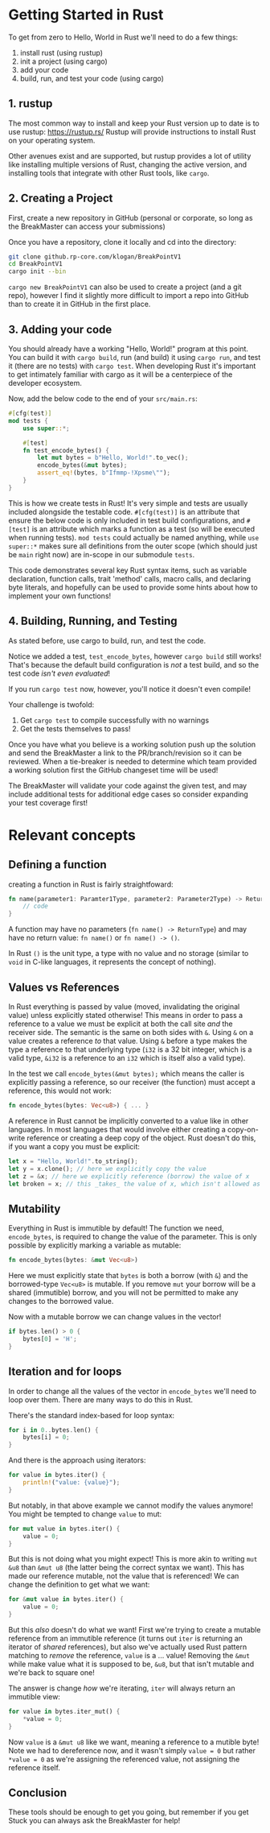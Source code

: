 # Getting Started in Rust

To get from zero to Hello, World in Rust we'll need to do a few things:
1. install rust (using rustup)
2. init a project (using cargo)
3. add your code
4. build, run, and test your code (using cargo)

## 1. rustup
The most common way to install and keep your Rust version up to date is to use rustup: https://rustup.rs/
Rustup will provide instructions to install Rust on your operating system.

Other avenues exist and are supported, but rustup provides a lot of utility like installing multiple versions of Rust, changing the active version, and installing tools that integrate with other Rust tools, like `cargo`.

## 2. Creating a Project
First, create a new repository in GitHub (personal or corporate, so long as the BreakMaster can access your submissions)

Once you have a repository, clone it locally and cd into the directory:
```sh
git clone github.rp-core.com/klogan/BreakPointV1
cd BreakPointV1
cargo init --bin
```

`cargo new BreakPointV1` can also be used to create a project (and a git repo), however I find it slightly more difficult to import a repo into GitHub than to create it in GitHub in the first place.

## 3. Adding your code
You should already have a working "Hello, World!" program at this point. You can build it with `cargo build`, run (and build) it using `cargo run`, and test it (there are no tests) with `cargo test`. When developing Rust it's important to get intimately familiar with cargo as it will be a centerpiece of the developer ecosystem.

Now, add the below code to the end of your `src/main.rs`:

```rust
#[cfg(test)]
mod tests {
    use super::*;

    #[test]
    fn test_encode_bytes() {
        let mut bytes = b"Hello, World!".to_vec();
        encode_bytes(&mut bytes);
        assert_eq!(bytes, b"Ifmmp-!Xpsme\"");
    }
}
```

This is how we create tests in Rust! It's very simple and tests are usually included alongside the testable code. `#[cfg(test)]` is an attribute that ensure the below code is only included in test build configurations, and `#[test]` is an attribute which marks a function as a test (so will be executed when running tests). `mod tests` could actually be named anything, while `use super::*` makes sure all definitions from the outer scope (which should just be `main` right now) are in-scope in our submodule `tests`.

This code demonstrates several key Rust syntax items, such as variable declaration, function calls, trait 'method' calls, macro calls, and declaring byte literals, and hopefully can be used to provide some hints about how to implement your own functions!

## 4. Building, Running, and Testing
As stated before, use cargo to build, run, and test the code.

Notice we added a test, `test_encode_bytes`, however `cargo build` still works! That's because the default build configuration is _not_ a test build, and so the test code _isn't even evaluated_!

If you run `cargo test` now, however, you'll notice it doesn't even compile!

Your challenge is twofold:
1. Get `cargo test` to compile successfully with no warnings
2. Get the tests themselves to pass!

Once you have what you believe is a working solution push up the solution and send the BreakMaster a link to the PR/branch/revision so it can be reviewed. When a tie-breaker is needed to determine which team provided a working solution first the GitHub changeset time will be used!

The BreakMaster will validate your code against the given test, and may include additional tests for additional edge cases so consider expanding your test coverage first!

# Relevant concepts
## Defining a function
creating a function in Rust is fairly straightfoward:
```rust
fn name(parameter1: Paramter1Type, parameter2: Parameter2Type) -> ReturnType {
    // code
}
```
A function may have no parameters (`fn name() -> ReturnType`) and may have no return value: `fn name()` or `fn name() -> ()`.

In Rust `()` is the unit type, a type with no value and no storage (similar to `void` in C-like languages, it represents the concept of nothing).

## Values vs References
In Rust everything is passed by value (moved, invalidating the original value) unless explicitly stated otherwise! This means in order to pass a reference to a value we must be explicit at both the call site _and_ the receiver side. The semantic is the same on both sides with `&`. Using `&` on a value creates a reference _to_ that value. Using `&` before a type makes the type a reference to that underlying type (`i32` is a 32 bit integer, which is a valid type, `&i32` is a reference to an `i32` which is itself also a valid type).

In the test we call `encode_bytes(&mut bytes);` which means the caller is explicitly passing a reference, so our receiver (the function) must accept a reference, this would not work:
```rust
fn encode_bytes(bytes: Vec<u8>) { ... }
```
A reference in Rust cannot be implicitly converted to a value like in other languages. In most languages that would involve either creating a copy-on-write reference or creating a deep copy of the object. Rust doesn't do this, if you want a copy you must be explicit:
```rust
let x = "Hello, World!".to_string();
let y = x.clone(); // here we explicitly copy the value
let z = &x; // here we explicitly reference (borrow) the value of x
let broken = x; // this _takes_ the value of x, which isn't allowed as z is still borrowing x
```

## Mutability
Everything in Rust is immutible by default! The function we need, `encode_bytes`, is required to change the value of the parameter. This is only possible by explicitly marking a variable as mutable:
```rust
fn encode_bytes(bytes: &mut Vec<u8>)
```

Here we must explicitly state that `bytes` is both a borrow (with `&`) and the borrowed-type `Vec<u8>` is mutable. If you remove `mut` your borrow will be a shared (immutible) borrow, and you will not be permitted to make any changes to the borrowed value.

Now with a mutable borrow we can change values in the vector!
```rust
if bytes.len() > 0 {
    bytes[0] = 'H';
}
```

## Iteration and for loops
In order to change all the values of the vector in `encode_bytes` we'll need to loop over them. There are many ways to do this in Rust.

There's the standard index-based for loop syntax:
```rust
for i in 0..bytes.len() {
    bytes[i] = 0;
}
```

And there is the approach using iterators:
```rust
for value in bytes.iter() {
    println!("value: {value}");
}
```

But notably, in that above example we cannot modify the values anymore! You might be tempted to change `value` to mut:
```rust
for mut value in bytes.iter() {
    value = 0;
}
```
But this is not doing what you might expect! This is more akin to writing `mut &u8` than `&mut u8` (the latter being the correct syntax we want). This has made our reference mutable, not the value that is referenced! We can change the definition to get what we want:
```rust
for &mut value in bytes.iter() {
    value = 0;
}
```
But this _also_ doesn't do what we want! First we're trying to create a mutable reference from an immutible reference (it turns out `iter` is returning an iterator of _shared_ references), but also we've actually used Rust pattern matching to _remove_ the reference, `value` is a ... value! Removing the `&mut` while make value what it is supposed to be, `&u8`, but that isn't mutable and we're back to square one!

The answer is change _how_ we're iterating, `iter` will always return an immutible view:
```rust
for value in bytes.iter_mut() {
    *value = 0;
}
```
Now `value` is a `&mut u8` like we want, meaning a reference to a mutible byte! Note we had to dereference now, and it wasn't simply `value = 0` but rather `*value = 0` as we're assigning the referenced value, not assigning the reference itself.

## Conclusion
These tools should be enough to get you going, but remember if you get Stuck you can always ask the BreakMaster for help!
